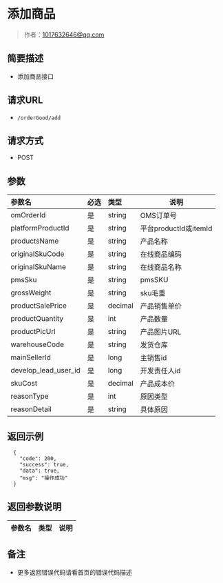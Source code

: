 # 添加商品

> 作者：1017632646@qq.com

## 简要描述

- 添加商品接口

## 请求URL
- ` /orderGood/add `
  
## 请求方式
- POST 

## 参数

|参数名|必选|类型|说明|
|:----    |:---|:----- |-----   |
|omOrderId |是  |string | OMS订单号    |
|platformProductId     |是  |string | 平台productId或itemId    |
|productsName |是  |string | 产品名称    |
|originalSkuCode |是  |string | 在线商品编码    |
|originalSkuName |是  |string | 在线商品名称    |
|pmsSku |是  |string | pmsSKU    |
|grossWeight |是  |string | sku毛重    |
|productSalePrice |是  |decimal | 产品销售单价    |
|productQuantity |是  |int | 产品数量    |
|productPicUrl |是  |string | 产品图片URL    |
|warehouseCode |是  |string | 发货仓库      |
|mainSellerId |是  |long | 主销售id      |
|develop_lead_user_id |是  |long | 开发责任人id      |
|skuCost |是  |decimal | 产品成本价      |
|reasonType |是  |int | 原因类型      |
|reasonDetail |是  |string | 具体原因     |

## 返回示例 

``` 
  {
    "code": 200,
    "success": true,
    "data": true,
    "msg": "操作成功"
  }
```

## 返回参数说明 

|参数名|类型|说明|
|:-----  |:-----|-----                           |

## 备注 

- 更多返回错误代码请看首页的错误代码描述